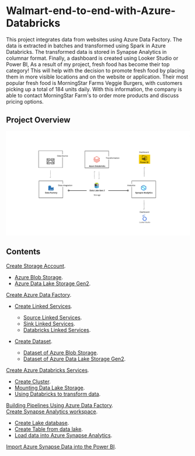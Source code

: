# Walmart-end-to-end-with-Azure-Databricks
This project integrates data from websites using Azure Data Factory. The data is extracted in batches and transformed using Spark in Azure Databricks. The transformed data is stored in Synapse Analytics in columnar format. Finally, a dashboard is created using Looker Studio or Power BI, As a result of my project, fresh food has become their top category! This will help with the decision to promote fresh food by placing them in more visible locations and on the website or application. Their most popular fresh food is MorningStar Farms Veggie Burgers, with customers picking up a total of 184 units daily. With this information, the company is able to contact MorningStar Farm's to order more products and discuss pricing options.
## Project Overview
![0](/images/0.png)

## Contents 
[Create Storage Account](sections/01-storage-accounts.md).<br> 
- [Azure Blob Storage](sections/01-storage-accounts.md).<br>
- [Azure Data Lake Storage Gen2](sections/01-storage-accounts.md).<br>

[Create Azure Data Factory](sections/01-storage-accounts.md).<br>
- [Create Linked Services](sections/01-storage-accounts.md).<br>
  - [Source Linked Services](sections/01-storage-accounts.md).<br>
  - [Sink Linked Services](sections/01-storage-accounts.md).<br>
  - [Databricks Linked Services](sections/01-storage-accounts.md).<br>

- [Create Dataset](sections/01-storage-accounts.md).<br>
  - [Dataset of Azure Blob Storage](sections/01-storage-accounts.md).<br>
  - [Dataset of Azure Data Lake Storage Gen2](sections/01-storage-accounts.md).<br>

[Create Azure Databricks Services](sections/01-storage-accounts.md).<br>
- [Create Cluster](sections/01-storage-accounts.md).<br>
- [Mounting Data Lake Storage](sections/01-storage-accounts.md).<br>
- [Using Databricks to transform data](sections/01-storage-accounts.md).<br>


[Building Pipelines Using Azure Data Factory](sections/01-storage-accounts.md).<br>
[Create Synapse Analytics workspace](sections/01-storage-accounts.md).<br>
- [Create Lake database](sections/01-storage-accounts.md).<br>
- [Create Table from data lake](sections/01-storage-accounts.md).<br>
- [Load data into Azure Synapse Analytics](sections/01-storage-accounts.md).<br>

[Import Azure Synapse Data into the Power BI](sections/01-storage-accounts.md).<br>
